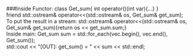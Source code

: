 ###Inside Functor: class Get_sum{ int operator()(int var){...} }<br />
friend std::ostream& operator<<(std::ostream& os, Get_sum& get_sum); <br />
To put the result in a stream:   std::ostream& operator<<(std::ostream& os, Get_sum& get_sum){return os << get_sum.sum;} <br />
Inside main: Get_sum sum = std::for_each(vec.begin(), vec.end(), Get_sum()); <br />
std::cout << "[OUT]: get_sum() = " << sum << std::endl;